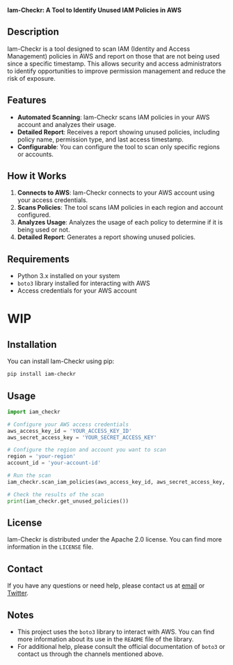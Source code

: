 **Iam-Checkr: A Tool to Identify Unused IAM Policies in AWS**

**Description**
--------------

Iam-Checkr is a tool designed to scan IAM (Identity and Access Management) policies in AWS and report on those that are not being used since a specific timestamp. This allows security and access administrators to identify opportunities to improve permission management and reduce the risk of exposure.

**Features**
------------

* **Automated Scanning**: Iam-Checkr scans IAM policies in your AWS account and analyzes their usage.
* **Detailed Report**: Receives a report showing unused policies, including policy name, permission type, and last access timestamp.
* **Configurable**: You can configure the tool to scan only specific regions or accounts.

**How it Works**
----------------

1. **Connects to AWS**: Iam-Checkr connects to your AWS account using your access credentials.
2. **Scans Policies**: The tool scans IAM policies in each region and account configured.
3. **Analyzes Usage**: Analyzes the usage of each policy to determine if it is being used or not.
4. **Detailed Report**: Generates a report showing unused policies.

**Requirements**
--------------

* Python 3.x installed on your system
* `boto3` library installed for interacting with AWS
* Access credentials for your AWS account

# WIP

**Installation**
----------------

You can install Iam-Checkr using pip:
```bash
pip install iam-checkr
```

**Usage**
---------

```python
import iam_checkr

# Configure your AWS access credentials
aws_access_key_id = 'YOUR_ACCESS_KEY_ID'
aws_secret_access_key = 'YOUR_SECRET_ACCESS_KEY'

# Configure the region and account you want to scan
region = 'your-region'
account_id = 'your-account-id'

# Run the scan
iam_checkr.scan_iam_policies(aws_access_key_id, aws_secret_access_key, region, account_id)

# Check the results of the scan
print(iam_checkr.get_unused_policies())
```

**License**
------------

Iam-Checkr is distributed under the Apache 2.0 license. You can find more information in the `LICENSE` file.

**Contact**
------------

If you have any questions or need help, please contact us at [email](pedromarting3@gmail.com) or [Twitter](https://x.com/pdrmrtn).

**Notes**
------

* This project uses the `boto3` library to interact with AWS. You can find more information about its use in the `README` file of the library.
* For additional help, please consult the official documentation of `boto3` or contact us through the channels mentioned above.